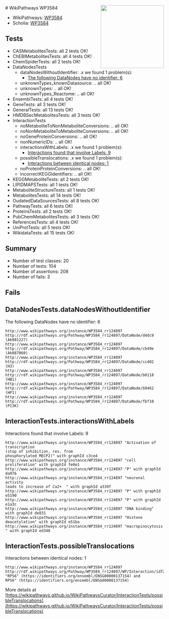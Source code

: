 <img style="float: right; width: 200px" src="https://upload.wikimedia.org/wikipedia/commons/thumb/8/83/Wplogo_with_text_500.png/640px-Wplogo_with_text_500.png" />
# WikiPathways WP3584

* WikiPathways: [WP3584](https://wikipathways.org/pathways/WP3584)
* Scholia: [WP3584](https://scholia.toolforge.org/wikipathways/WP3584)
## Tests
* CASMetabolitesTests: all 2 tests OK!
* ChEBIMetabolitesTests: all 4 tests OK!
* ChemSpiderTests: all 2 tests OK!
* DataNodesTests
    * dataNodesWithoutIdentifier: .x we found 1 problem(s):
        * [The following DataNodes have no identifier: 6](#d2d32fa5)
    * unknownTypes_knownDatasource: .. all OK!
    * unknownTypes: .. all OK!
    * unknownTypes_Reactome: .. all OK!
* EnsemblTests: all 4 tests OK!
* GeneTests: all 3 tests OK!
* GeneralTests: all 13 tests OK!
* HMDBSecMetabolitesTests: all 3 tests OK!
* InteractionTests
    * noMetaboliteToNonMetaboliteConversions: .. all OK!
    * noNonMetaboliteToMetaboliteConversions: .. all OK!
    * noGeneProteinConversions: .. all OK!
    * nonNumericIDs: .. all OK!
    * interactionsWithLabels: .x we found 1 problem(s):
        * [Interactions found that involve Labels: 9](#630d2680)
    * possibleTranslocations: .x we found 1 problem(s):
        * [Interactions between identical nodes: 1](#1c118206)
    * noProteinProteinConversions: .. all OK!
    * incorrectKEGGIdentifiers: .. all OK!
* KEGGMetaboliteTests: all 2 tests OK!
* LIPIDMAPSTests: all 1 tests OK!
* MetaboliteStructureTests: all 1 tests OK!
* MetabolitesTests: all 14 tests OK!
* OudatedDataSourcesTests: all 8 tests OK!
* PathwayTests: all 6 tests OK!
* ProteinsTests: all 2 tests OK!
* PubChemMetabolitesTests: all 3 tests OK!
* ReferencesTests: all 4 tests OK!
* UniProtTests: all 5 tests OK!
* WikidataTests: all 15 tests OK!


## Summary

* Number of test classes: 20
* Number of tests: 104
* Number of assertions: 208
* Number of fails: 3

## Fails

<a name="d2d32fa5" />

## DataNodesTests.dataNodesWithoutIdentifier

The following DataNodes have no identifier: 6
```
http://www.wikipathways.org/instance/WP3584_rr124897 http://rdf.wikipathways.org/Pathway/WP3584_rr124897/DataNode/d4dc9 (Ak081227)
http://www.wikipathways.org/instance/WP3584_rr124897 http://rdf.wikipathways.org/Pathway/WP3584_rr124897/DataNode/cb49e (Ak087060)
http://www.wikipathways.org/instance/WP3584_rr124897 http://rdf.wikipathways.org/Pathway/WP3584_rr124897/DataNode/cc402 (H3)
http://www.wikipathways.org/instance/WP3584_rr124897 http://rdf.wikipathways.org/Pathway/WP3584_rr124897/DataNode/b0118 (HB1)
http://www.wikipathways.org/instance/WP3584_rr124897 http://rdf.wikipathways.org/Pathway/WP3584_rr124897/DataNode/b9462 (HP1)
http://www.wikipathways.org/instance/WP3584_rr124897 http://rdf.wikipathways.org/Pathway/WP3584_rr124897/DataNode/fbf10 (PI3K)
```

<a name="630d2680" />

## InteractionTests.interactionsWithLabels

Interactions found that involve Labels: 9
```
http://www.wikipathways.org/instance/WP3584_rr124897 "Activation of transcription
(stop of inhibition, res. from
phosphorylated MECP2)" with graphId c3ce4
http://www.wikipathways.org/instance/WP3584_rr124897 "cell proliferation" with graphId fe0e1
http://www.wikipathways.org/instance/WP3584_rr124897 "P" with graphId da976
http://www.wikipathways.org/instance/WP3584_rr124897 "neuronal activity
leads to increase of Ca2+  " with graphId a339f
http://www.wikipathways.org/instance/WP3584_rr124897 "P" with graphId e5190
http://www.wikipathways.org/instance/WP3584_rr124897 "P" with graphId e1a3c
http://www.wikipathways.org/instance/WP3584_rr124897 "DNA binding" with graphId de831
http://www.wikipathways.org/instance/WP3584_rr124897 "Histone deacetylation" with graphId e51ba
http://www.wikipathways.org/instance/WP3584_rr124897 "macropinocytosis " with graphId ed348
```

<a name="1c118206" />

## InteractionTests.possibleTranslocations

Interactions between identical nodes: 1
```
http://www.wikipathways.org/instance/WP3584_rr124897 http://rdf.wikipathways.org/Pathway/WP3584_rr124897/WP/Interaction/idf2a25a0b "RPS6" (https://identifiers.org/ensembl/ENSG00000137154) and 
RPS6" (https://identifiers.org/ensembl/ENSG00000137154)
```

More details at [https://wikipathways.github.io/WikiPathwaysCurator/InteractionTests/possibleTranslocations](https://wikipathways.github.io/WikiPathwaysCurator/InteractionTests/possibleTranslocations)

